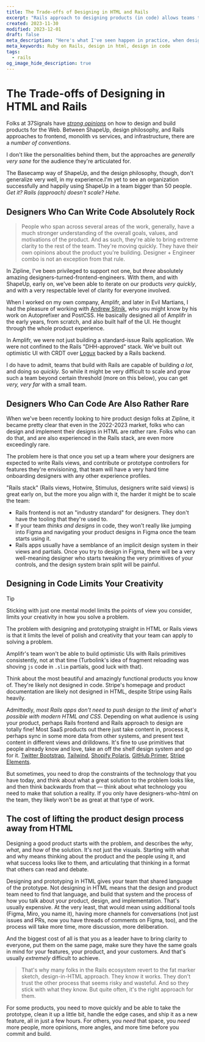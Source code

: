 ```yaml
---
title: The Trade-offs of Designing in HTML and Rails
excerpt: "Rails approach to designing products (in code) allows teams to build _extremely quickly_, but constraints the team's ability to think with unorthodox or new approaches. Here's what I've seen happen in practice, when designing in code works well, what are some of the downsides, and when it just doesn't work at all."
created: 2023-11-30
modified: 2023-12-01
draft: false
meta_description: "Here's what I've seen happen in practice, when designing in code works well, what are some of the downsides, and when it just doesn't work at all."
meta_keywords: Ruby on Rails, design in html, design in code
tags:
  - rails
og_image_hide_description: true
---
```


# The Trade-offs of Designing in HTML and Rails

Folks at 37Signals have [_strong opinions_](https://world.hey.com/dhh/design-for-the-web-without-figma-4bc3a218) on how to design and build products for the Web. Between ShapeUp, design philosophy, and Rails approaches to frontend, monolith vs services, and infrastructure, there are a _number of conventions_.

I don't like the personalities behind them, but the approaches are _generally very sane_ for the audience they're articulated for. 

The Basecamp way of ShapeUp, and the design philosophy, though, don't generalize very well, in my experience.I'm yet to see an organization successfully and happily using ShapeUp in a team bigger than 50 people. _Get it? Rails (approach) doesn't scale? Hehe._

## Designers Who Can Write Code Absolutely Rock

> People who span across several areas of the work, generally, have a much stronger understanding of the overall goals, values, and motivations of the product. And as such, they're able to bring extreme clarity to the rest of the team. They're moving quickly. They have their own opinions about the product you're building. Designer + Engineer combo is not an exception from that rule.

In Zipline, I've been privileged to support not one, but _three_ absolutely amazing designers-turned-frontend-engineers. With them, and with ShapeUp, early on, we've been able to iterate on our products _very quickly_, and with a very respectable level of clarity for everyone involved.

When I worked on my own company, Amplifr, and later in Evil Martians, I had the pleasure of working with [Andrew Sitnik](https://sitnik.ru/en/), who you might know by his work on Autoprefixer and PostCSS. He basically designed all of Amplifr in the early years, from scratch, and also built half of the UI. He thought through the whole product experience.

In Amplifr, we were not just building a standard-issue Rails application. We were not confined to the Rails "DHH-approved" stack. We've built out optimistic UI with CRDT over [Logux](https://logux.org) backed by a Rails backend.

I do have to admit, teams that build with Rails are capable of building _a lot_, and doing so _quickly_. So while it might be very difficult to scale and grow such a team beyond certain threshold (more on this below), you can get _very, very far_ with a small team.

## Designers Who Can Code Are Also Rather Rare

When we've been recently looking to hire product design folks at Zipline, it became pretty clear that even in the 2022-2023 market, folks who can design and implement their designs in HTML are rather rare. Folks who can do that, and are also experienced in the Rails stack, are even more exceedingly rare.

The problem here is that once you set up a team where your designers are expected to write Rails views, and contribute or prototype controllers for features they're envisioning, that team will have a very hard time onboarding designers with any other experience profiles.

"Rails stack" (Rails views, Hotwire, Stimulus, designers write said views) is great early on, but the more you align with it, the harder it might be to scale the team:
- Rails frontend is not an "industry standard" for designers. They don't have the tooling that they're used to.
- If your team _thinks and designs_ in code, they won't really like jumping into Figma and navigating your product designs in Figma once the team starts using it.
- Rails apps usually have a semblance of an implicit design system in their views and partials. Once you try to design in Figma, there will be a very well-meaning designer who starts tweaking the very primitives of your controls, and the design system brain split will be painful.

## Designing in Code Limits Your Creativity

> [!tip]
> Sticking with just one mental model limits the points of view you consider, limits your creativity in how you solve a problem.

The problem with designing and prototyping straight in HTML or Rails views is that it limits the level of polish and creativity that your team can apply to solving a problem.

Amplifr's team won't be able to build optimistic UIs with Rails primitives consistently, not at that time (Turbolink's idea of fragment reloading was shoving `js` code in `.slim` partials, good luck with that).

Think about the most beautiful and amazingly functional products you know of. They're likely not designed in code. Stripe's homepage and product documentation are likely not designed in HTML, despite Stripe using Rails heavily.

Admittedly, _most Rails apps don't need to push design to the limit of what's possible with modern HTML and CSS_. Depending on what audience is using your product, perhaps Rails frontend and Rails approach to design are totally fine! Most SaaS products out there just take content in, process it, perhaps sync in some more data from other systems, and present text content in different views and drilldowns. It's fine to use primitives that people already know and love, take an off the shelf design system and go for it. [Twitter Bootstrap](https://getbootstrap.com/), [Tailwind](https://tailwindcss.com), [Shopify Polaris](https://polaris.shopify.com/), [GitHub Primer](https://primer.style/), [Stripe Elements](https://stripe.com/payments/elements).

But sometimes, you need to drop the constraints of the technology that you have today, and think about what a great solution to the problem looks like, and then think backwards from that — think about what technology you need to make that solution a reality. If you only have designers-who-html on the team, they likely won't be as great at that type of work.

## The cost of lifting the product design process away from HTML

Designing a good product starts with the problem, and describes the _why_, _what_, and _how_ of the solution. It's not just the visuals. Starting with what and why means thinking about the product and the people using it, and what success looks like to them, and articulating that thinking in a format that others can read and debate.

Designing and prototyping in HTML gives your team that shared language of the prototype. Not designing in HTML means that the design and product team need to find that language, and build that system and the process of how you talk about your product, design, and implementation. That's usually expensive. At the very least, that would mean using additional tools (Figma, Miro, you name it), having more channels for conversations (not just issues and PRs, now you have threads of comments on Figma, too), and the process will take more time, more discussion, more deliberation. 

And the biggest cost of all is that you as a leader have to bring clarity to everyone, put them on the same page, make sure they have the same goals in mind for your features, your product, and your customers. And that's usually _extremely_ difficult to achieve.

> That's why many folks in the Rails ecosystem revert to the fat marker sketch, design-in-HTML approach. They know it works. They don't trust the other process that seems risky and wasteful. And so they stick with what they know. But quite often, it's the right approach for them.

For some products, you need to move quickly and be able to take the prototype, clean it up a little bit, handle the edge cases, and ship it as a new feature, all in just a few hours. For others, you _need_ that space, you _need_ more people, more opinions, more angles, and more time before you commit and build.
